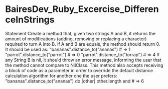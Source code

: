 # BairesDev_Ruby_Excercise_DifferenceInStrings

Statement
Create a method that, given two strings A and B, it returns the amount of modifications (adding, removing or replacing a character) required to turn A into B. If A and B are equals, 
the method should return 0. It should be used as:
"bananas".distance_to("ananas") # => 1
"parrot".distance_to("parrot") # => 0
"parrot".distance_to("torrap") # => 4
If any String B is nil, it should throw an error message, informing the user that the method cannot compare to NilClass. 
This method also accepts receiving a block of code as a parameter in order to override the default distance calculation algorithm for another one the user prefers:
"bananas".distance_to("ananas") do |other|
     other.length
end # => 6